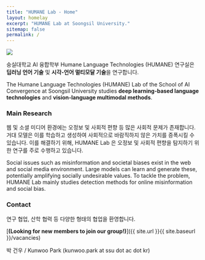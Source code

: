 ```yaml
---
title: "HUMANE Lab - Home"
layout: homelay
excerpt: "HUMANE Lab at Soongsil University."
sitemap: false
permalink: /
---
```


<img src="{{ site.url }}{{ site.baseurl }}/images/teampic/202212_송년회.jpg" style="max-width:100%; height:auto;"/>

숭실대학교 AI 융합학부 Humane Language Technologies (HUMANE) 연구실은 **딥러닝 언어 기술** 및 **시각-언어 멀티모달 기술**을 연구합니다.

The Humane Language Technologies (HUMANE) Lab of the School of AI Convergence at Soongsil University studies **deep learning-based language technologies** and **vision-language multimodal methods**.

### Main Research

웹 및 소셜 미디어 환경에는 오정보 및 사회적 편향 등 많은 사회적 문제가 존재합니다. 
거대 모델은 이를 학습하고 생성하여 사회적으로 바람직하지 않은 가치를 증폭시킬 수 있습니다.
이를 해결하기 위해, HUMANE Lab 은 오정보 및 사회적 편향을 탐지하기 위한 연구를 주로 수행하고 있습니다. 

Social issues such as misinformation and societal biases exist in the web and social media environment. 
Large models can learn and generate these, potentially amplifying socially undesirable values. 
To tackle the problem, HUMANE Lab mainly studies detection methods for online misinformation and social bias. 

### Contact

연구 협업, 산학 협력 등 다양한 형태의 협업을 환영합니다.

[**(Looking for new members to join our group!)**]({{ site.url }}{{ site.baseurl }}/vacancies)

박 건우 / Kunwoo Park (kunwoo.park at ssu dot ac dot kr)

 
